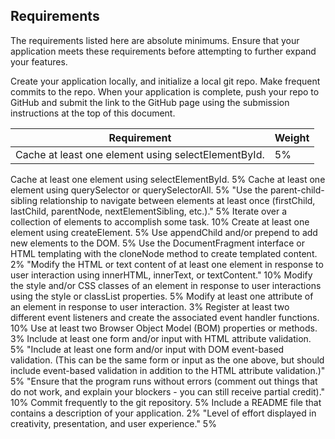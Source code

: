 ## Requirements
The requirements listed here are absolute minimums. Ensure that your application meets these requirements before attempting to further expand your features.

Create your application locally, and initialize a local git repo. Make frequent commits to the repo. When your application is complete, push your repo to GitHub and submit the link to the GitHub page using the submission instructions at the top of this document.

|Requirement                                        |Weight|
|---------------------------------------------------|------|    
|Cache at least one element using selectElementById.|5%    |      
 

	
Cache at least one element using selectElementById.	5%
Cache at least one element using querySelector or querySelectorAll.	5%
"Use the parent-child-sibling relationship to navigate between elements at least once (firstChild, lastChild, parentNode, nextElementSibling, etc.)."	5%
Iterate over a collection of elements to accomplish some task.	10%
Create at least one element using createElement.	5%
Use appendChild and/or prepend to add new elements to the DOM.	5%
Use the DocumentFragment interface or HTML templating with the cloneNode method to create templated content. 	2%
"Modify the HTML or text content of at least one element in response to user interaction using innerHTML, innerText, or textContent."	10%
Modify the style and/or CSS classes of an element in response to user interactions using the style or classList properties.	5%
Modify at least one attribute of an element in response to user interaction.	3%
Register at least two different event listeners and create the associated event handler functions.	10%
Use at least two Browser Object Model (BOM) properties or methods.	3%
Include at least one form and/or input with HTML attribute validation.	5%
"Include at least one form and/or input with DOM event-based validation. (This can be the same form or input as the one above, but should include event-based validation in addition to the HTML attribute validation.)"	5%
"Ensure that the program runs without errors (comment out things that do not work, and explain your blockers - you can still receive partial credit)."	10%
Commit frequently to the git repository.	5%
Include a README file that contains a description of your application.	2%
"Level of effort displayed in creativity, presentation, and user experience."	5%

